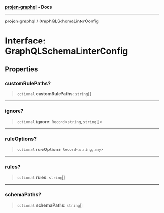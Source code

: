[**projen-graphql**](../README.md) • **Docs**

***

[projen-graphql](../globals.md) / GraphQLSchemaLinterConfig

# Interface: GraphQLSchemaLinterConfig

## Properties

### customRulePaths?

> `optional` **customRulePaths**: `string`[]

***

### ignore?

> `optional` **ignore**: `Record`\<`string`, `string`[]\>

***

### ruleOptions?

> `optional` **ruleOptions**: `Record`\<`string`, `any`\>

***

### rules?

> `optional` **rules**: `string`[]

***

### schemaPaths?

> `optional` **schemaPaths**: `string`[]
